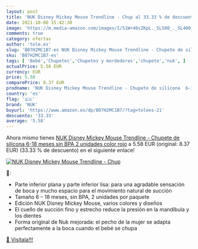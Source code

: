 ```yaml
---
layout: post
title: 'NUK Disney Mickey Mouse Trendline - Chup al 33.33 % de descuento'
date: 2021-10-06 15:42:30
image: 'https://m.media-amazon.com/images/I/51W+48sZKpL._SL500_._SL400_.jpg'
comments: true
category: ofertas
author: 'tole.es'
slug: 'B07H2MC1B7-es NUK Disney Mickey Mouse Trendline - Chupete de silicona...'
sku: 'B07H2MC1B7-es'
tags: [ 'Bebé','Chupetes','Chupetes y mordedores','chupete','nuk', ]
actualPrice: 5.58 EUR
currency: EUR
price: 5.58
comparePrice: 8.37 EUR
prodname: 'NUK Disney Mickey Mouse Trendline - Chupete de silicona  6-18 meses  sin BPA  2 unidades   color rojo'
country: 'es'
flag: '🇪🇸'
brand: 'NUK'
buyurl: 'https://www.amazon.es/dp/B07H2MC1B7/?tag=tolees-21'
descuento: '33.33'
average: '5.58'
---
```


Ahora mismo tienes [NUK Disney Mickey Mouse Trendline - Chupete de silicona  6-18 meses  sin BPA  2 unidades   color rojo](https://www.amazon.es/dp/B07H2MC1B7/?tag=tolees-21) a 5.58 EUR (original: 8.37 EUR) (33.33 %  de descuento) en el siguiente enlace!

[![NUK Disney Mickey Mouse Trendline - Chup](https://m.media-amazon.com/images/I/51W+48sZKpL._SL500_._SL400_.jpg)](https://www.amazon.es/dp/B07H2MC1B7/?tag=tolees-21)

🔎:

- Parte inferior plana y parte inferior lisa: para una agradable sensación de boca y mucho espacio para el movimiento natural de succión
- Tamaño 6 – 18 meses, sin BPA, 2 unidades por paquete
- Edición NUK Disney Mickey Mouse, varios colores y diseños
- El cuello de succión fino y estrecho reduce la presión en la mandíbula y los dientes
- Forma original de Nuk mejorada: el pecho de la mujer se adapta perfectamente a la boca cuando el bebé se chupa

[🛒 Visítala!!!](https://www.amazon.es/dp/B07H2MC1B7/?tag=tolees-21)
